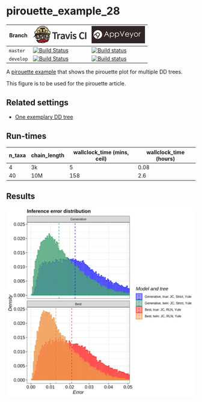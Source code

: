 # pirouette_example_28

Branch   |[![Travis CI logo](pics/TravisCI.png)](https://travis-ci.org)                                                                                                 |[![AppVeyor logo](pics/AppVeyor.png)](https://appveyor.com)                                                                                               
---------|--------------------------------------------------------------------------------------------------------------------------------------------------------------|-------------------------------------------------------------------------------------------------------------
`master` |[![Build Status](https://travis-ci.org/richelbilderbeek/pirouette_example_28.svg?branch=master)](https://travis-ci.org/richelbilderbeek/pirouette_example_28) |[![Build status](https://ci.appveyor.com/api/projects/status/2n2h4p6h7vxjjk3s/branch/master?svg=true)](https://ci.appveyor.com/project/richelbilderbeek/pirouette-example-28/branch/master)
`develop`|[![Build Status](https://travis-ci.org/richelbilderbeek/pirouette_example_28.svg?branch=develop)](https://travis-ci.org/richelbilderbeek/pirouette_example_28)|[![Build status](https://ci.appveyor.com/api/projects/status/2n2h4p6h7vxjjk3s/branch/develop?svg=true)](https://ci.appveyor.com/project/richelbilderbeek/pirouette-example-28/branch/develop)

A [pirouette example](https://github.com/richelbilderbeek/pirouette_examples)
that shows the pirouette plot for multiple DD trees.

This figure is to be used for the pirouette article.

## Related settings

 * [One exemplary DD tree](https://github.com/richelbilderbeek/pirouette_example_30)

## Run-times

n_taxa|chain_length|wallclock_time (mins, ceil)|wallclock_time (hours)
------|------------|---------------------------|----------------------------
4     | 3k         |5                          |0.08
40    | 10M        |158                        |2.6

## Results

![](example_28_314/errors.png)
